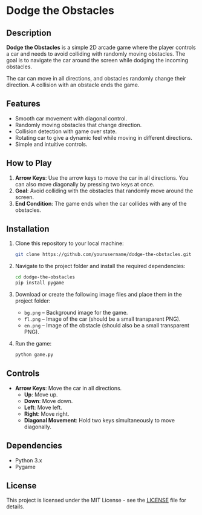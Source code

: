 # Dodge the Obstacles

## Description

**Dodge the Obstacles** is a simple 2D arcade game where the player controls a car and needs to avoid colliding with randomly moving obstacles. The goal is to navigate the car around the screen while dodging the incoming obstacles.

The car can move in all directions, and obstacles randomly change their direction. A collision with an obstacle ends the game.

## Features

- Smooth car movement with diagonal control.
- Randomly moving obstacles that change direction.
- Collision detection with game over state.
- Rotating car to give a dynamic feel while moving in different directions.
- Simple and intuitive controls.

## How to Play

1. **Arrow Keys**: Use the arrow keys to move the car in all directions. You can also move diagonally by pressing two keys at once.
2. **Goal**: Avoid colliding with the obstacles that randomly move around the screen.
3. **End Condition**: The game ends when the car collides with any of the obstacles.

## Installation

1. Clone this repository to your local machine:

    ```bash
    git clone https://github.com/yourusername/dodge-the-obstacles.git
    ```

2. Navigate to the project folder and install the required dependencies:

    ```bash
    cd dodge-the-obstacles
    pip install pygame
    ```

3. Download or create the following image files and place them in the project folder:
    - `bg.png` – Background image for the game.
    - `fl.png` – Image of the car (should be a small transparent PNG).
    - `en.png` – Image of the obstacle (should also be a small transparent PNG).

4. Run the game:

    ```bash
    python game.py
    ```

## Controls

- **Arrow Keys**: Move the car in all directions.
  - **Up**: Move up.
  - **Down**: Move down.
  - **Left**: Move left.
  - **Right**: Move right.
  - **Diagonal Movement**: Hold two keys simultaneously to move diagonally.

## Dependencies

- Python 3.x
- Pygame

## License

This project is licensed under the MIT License - see the [LICENSE](LICENSE) file for details.

